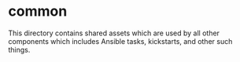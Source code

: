 common
==========

This directory contains shared assets which are used by all other components
which includes Ansible tasks, kickstarts, and other such things.
